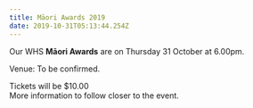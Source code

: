 ```yaml
---
title: Māori Awards 2019
date: 2019-10-31T05:13:44.254Z
---
```

Our WHS **Māori Awards** are on Thursday 31 October at 6.00pm. 

Venue: To be confirmed. 

Tickets will be $10.00  
More information to follow closer to the event.
